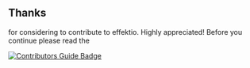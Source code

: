 ## Thanks

for considering to contribute to effektio. Highly appreciated! Before you continue please read the

[![Contributors Guide Badge](https://img.shields.io/badge/Contributors%20Guide-blue?style=for-the-badge)](https://docs.effektio.org/docs/contributing/how-to-contribute/)